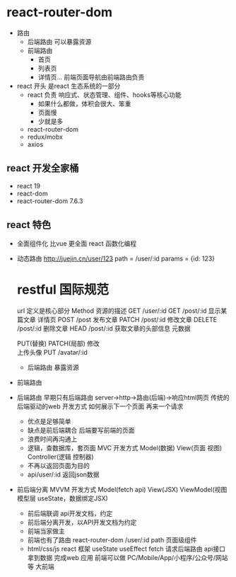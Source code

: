 # react-router-dom

- 路由
  - 后端路由
    可以暴露资源
  - 前端路由
    - 首页
    - 列表页
    - 详情页...
    前端页面导航由前端路由负责 
- react 开头 
  是react 生态系统的一部分
  - react 负责
    响应式、状态管理、组件、hooks等核心功能
    - 如果什么都做，体积会很大、笨重
    - 页面慢
    - 少就是多
  - react-router-dom 
  - redux/mobx 
  - axios
## react 开发全家桶
- react 19 
- react-dom 
- react-router-dom  7.6.3

## react 特色
- 全面组件化
  比vue 更全面 
  react 函数化编程


- 动态路由
  http://juejin.cn/user/123
  path = /user/:id   params = {id: 123}
  # restful 国际规范 
  url 定义是核心部分 
  Method 资源的描述
  GET /user/:id
  GET /post/:id 显示某篇文章 详情页
  POST /post 发布文章
  PATCH  /post/:id  修改文章 
  DELETE /post/:id 删除文章
  HEAD /post/:id  获取文章的头部信息 元数据

  PUT(替换) PATCH(局部) 修改  
  上传头像 PUT /avatar/:id        
  - 后端路由 暴露资源

- 前端路由

- 后端路由
  早期只有后端路由
  server->http->路由(后端)->响应html网页 传统的后端驱动的web 开发方式
  如何展示下一个页面 再来一个请求 
  - 优点是足够简单
  - 缺点是前后端耦合 后端要写前端的页面
  - 浪费时间再沟通上
  - 逻辑，查数据库，套页面   MVC 开发方式 Model(数据) View(页面 视图) Controller(逻辑 控制器)
  - 不再以返回页面为目的
  - api/user/:id  返回json数据

- 前后端分离 MVVM 开发方式 Model(fetch api) View(JSX) ViewModel(视图模型层 useState，数据绑定JSX)
  - 前后端联调 api开发文档，约定 
  - 前后端分离开发，以API开发文档为约定
  - 前端当家做主
  - 前端也有了路由 react-router-dom
    /user/:id  path  页面级组件
  - html/css/js react 框架
    useState
    useEffect
     fetch 请求后端路由 api接口 拿到数据
     完成web 应用 
     前端可以做 PC/Mobile/App/小程序/公众号/网站等 大前端
